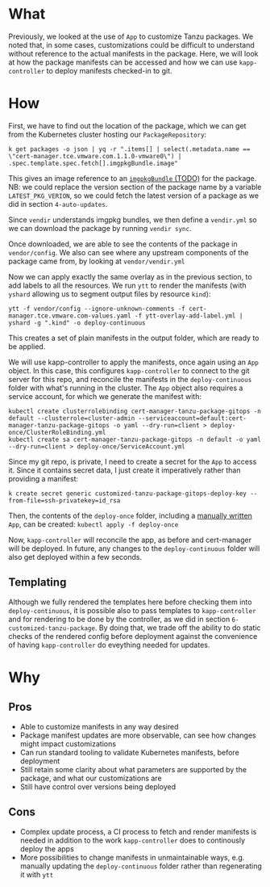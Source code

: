 
# What

Previously, we looked at the use of `App` to customize Tanzu packages. We noted that, in some cases, customizations could be difficult to understand without reference to the actual manifests in the package. Here, we will look at how the package manifests can be accessed and how we can use `kapp-controller` to deploy manifests checked-in to git.

# How

First, we have to find out the location of the package, which we can get from the Kubernetes cluster hosting our `PackageRepository`:

`k get packages -o json | yq -r ".items[] | select(.metadata.name == \"cert-manager.tce.vmware.com.1.1.0-vmware0\") | .spec.template.spec.fetch[].imgpkgBundle.image"`

This gives an image reference to an [`imgpkgBundle` (TODO)]() for the package. NB: we could replace the version section of the package name by a variable `LATEST_PKG_VERION`, so we could fetch the latest version of a package as we did in section `4-auto-updates`. 

Since `vendir` understands imgpkg bundles, we then define a `vendir.yml` so we can download the package by running `vendir sync`. 

Once downloaded, we are able to see the contents of the package in `vendor/config`. We also can see where any upstream components of the package came from, by looking at `vendor/vendir.yml`

Now we can apply exactly the same overlay as in the previous section, to add labels to all the resources. We run `ytt` to render the manifests (with `yshard` allowing us to segment output files by resource `kind`):

`ytt -f vendor/config --ignore-unknown-comments -f cert-manager.tce.vmware.com-values.yaml -f ytt-overlay-add-label.yml | yshard -g ".kind" -o deploy-continuous`

This creates a set of plain manifests in the output folder, which are ready to be applied. 

We will use kapp-controller to apply the manifests, once again using an `App` object. In this case, this configures `kapp-controller` to connect to the git server for this repo, and reconcile the manifests in the `deploy-continuous` folder with what's running in the cluster. The `App` object also requires a service account, for which we generate the manifest with:

```
kubectl create clusterrolebinding cert-manager-tanzu-package-gitops -n default --clusterrole=cluster-admin --serviceaccount=default:cert-manager-tanzu-package-gitops -o yaml --dry-run=client > deploy-once/ClusterRoleBinding.yml
kubectl create sa cert-manager-tanzu-package-gitops -n default -o yaml --dry-run=client > deploy-once/ServiceAccount.yml
```

Since my git repo, is private, I need to create a secret for the `App` to access it. Since it contains secret data, I just create it imperatively rather than providing a manifest:

`k create secret generic customized-tanzu-package-gitops-deploy-key --from-file=ssh-privatekey=id_rsa`

Then, the contents of the `deploy-once` folder, including a [manually written](https://carvel.dev/kapp-controller/docs/latest/app-spec/) `App`, can be created: `kubectl apply -f deploy-once` 

Now, `kapp-controller` will reconcile the app, as before and cert-manager will be deployed. In future, any changes to the `deploy-continuous` folder will also get deployed within a few seconds.

## Templating 

Although we fully rendered the templates here before checking them into `deploy-continuous`, it is possible also to pass templates to `kapp-controller` and for rendering to be done by the controller, as we did in section `6-customized-tanzu-package`. By doing that, we trade off the ability to do static checks of the rendered config before deployment against the convenience of having `kapp-controller` do eveything needed for updates.

# Why

## Pros

- Able to customize manifests in any way desired
- Package manifest updates are more observable, can see how changes might impact customizations
- Can run standard tooling to validate Kubernetes manifests, before deployment
- Still retain some clarity about what parameters are supported by the package, and what our customizations are
- Still have control over versions being deployed

## Cons

- Complex update process, a CI process to fetch and render manifests is needed in addition to the work `kapp-controller` does to continously deploy the apps
- More possibilities to change manifests in unmaintainable ways, e.g. manually updating the `deploy-continuous` folder rather than regenerating it with `ytt`
